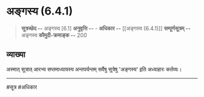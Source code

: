 # अङ्गस्य (6.4.1)
> **सूत्रच्छेद --** अङ्गस्य [6.1]
> **अनुवृत्ति --** -
> **अधिकार --** [[अङ्गस्य (6.4.1)]]
> **सम्पूर्णसूत्रम् --** अङ्गस्य
> **कौमुदी-क्रमाङ्क --** 200

## व्याख्या

अस्मात् सूत्रात् आरभ्य सप्तमाध्यायस्य अन्तपर्यन्तम् सर्वेषु सूत्रेषु 'अङ्गस्य' इति अध्याहारः कर्तव्यः।

---
#सूत्र #अधिकार 